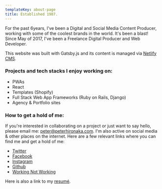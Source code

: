 ```yaml
---
templateKey: about-page
title: Established 1987.
---
```


For the past 6years, I've been a Digital and Social Media Content Producer, working with some of the coolest brands in the world. It's been a blast! Since May of 2017, I've been a Freelance Digital Producer and Web Developer.

This website was built with Gatsby.js and its content is managed via [Netlify CMS](https://netlifycms.com).

### Projects and tech stacks I enjoy working on:
- PWAs 
- React
- Templates (Shopify)
- Full Stack Web App Frameworks (Ruby on Rails, Django)
- Agency & Portfolio sites




### How to get a hold of me:
If you're interested in collaborating on a project or just want to say hello, please email me: [peter@peterhironaka.com](mailto:peter@peterhironaka.com). I'm also active on social media & other places on the internet. Here are a few relevant links where you can find me and get a hold of me:

- [Twitter](https://twitter.com/peterhironaka)
- [Facebook](https://facebook.com/peterhironaka)
- [Instagram](https://instagram.com/peterhironaka)
- [Github](https://github.com/PHironaka)
- [Working Not Working](https://workingnotworking.com/peterhironaka)

Here is also a link to my [resumé](/resume).
